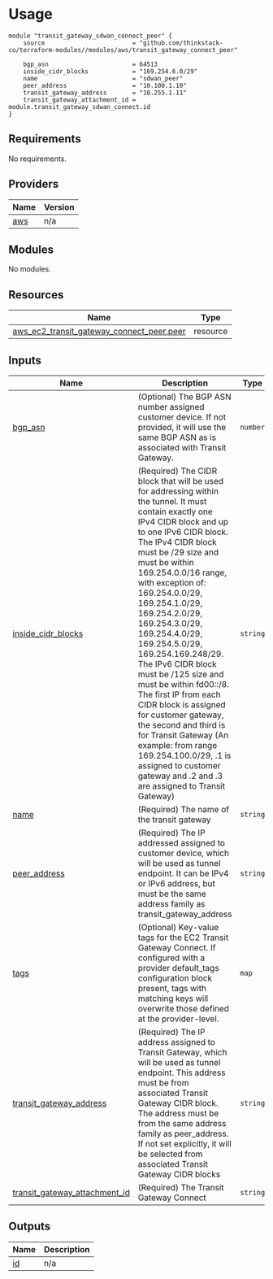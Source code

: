 # Usage
    module "transit_gateway_sdwan_connect_peer" {
        source                        = "github.com/thinkstack-co/terraform-modules//modules/aws/transit_gateway_connect_peer"

        bgp_asn                       = 64513
        inside_cidr_blocks            = "169.254.6.0/29"
        name                          = "sdwan_peer"
        peer_address                  = "10.100.1.10"
        transit_gateway_address       = "10.255.1.11"
        transit_gateway_attachment_id = module.transit_gateway_sdwan_connect.id
    }

<!-- BEGIN_TF_DOCS -->
## Requirements

No requirements.

## Providers

| Name | Version |
|------|---------|
| <a name="provider_aws"></a> [aws](#provider\_aws) | n/a |

## Modules

No modules.

## Resources

| Name | Type |
|------|------|
| [aws_ec2_transit_gateway_connect_peer.peer](https://registry.terraform.io/providers/hashicorp/aws/latest/docs/resources/ec2_transit_gateway_connect_peer) | resource |

## Inputs

| Name | Description | Type | Default | Required |
|------|-------------|------|---------|:--------:|
| <a name="input_bgp_asn"></a> [bgp\_asn](#input\_bgp\_asn) | (Optional) The BGP ASN number assigned customer device. If not provided, it will use the same BGP ASN as is associated with Transit Gateway. | `number` | `64512` | no |
| <a name="input_inside_cidr_blocks"></a> [inside\_cidr\_blocks](#input\_inside\_cidr\_blocks) | (Required) The CIDR block that will be used for addressing within the tunnel. It must contain exactly one IPv4 CIDR block and up to one IPv6 CIDR block. The IPv4 CIDR block must be /29 size and must be within 169.254.0.0/16 range, with exception of: 169.254.0.0/29, 169.254.1.0/29, 169.254.2.0/29, 169.254.3.0/29, 169.254.4.0/29, 169.254.5.0/29, 169.254.169.248/29. The IPv6 CIDR block must be /125 size and must be within fd00::/8. The first IP from each CIDR block is assigned for customer gateway, the second and third is for Transit Gateway (An example: from range 169.254.100.0/29, .1 is assigned to customer gateway and .2 and .3 are assigned to Transit Gateway) | `string` | n/a | yes |
| <a name="input_name"></a> [name](#input\_name) | (Required) The name of the transit gateway | `string` | n/a | yes |
| <a name="input_peer_address"></a> [peer\_address](#input\_peer\_address) | (Required) The IP addressed assigned to customer device, which will be used as tunnel endpoint. It can be IPv4 or IPv6 address, but must be the same address family as transit\_gateway\_address | `string` | n/a | yes |
| <a name="input_tags"></a> [tags](#input\_tags) | (Optional) Key-value tags for the EC2 Transit Gateway Connect. If configured with a provider default\_tags configuration block present, tags with matching keys will overwrite those defined at the provider-level. | `map` | <pre>{<br>  "environment": "prod",<br>  "project": "core_infrastructure",<br>  "terraform": "true"<br>}</pre> | no |
| <a name="input_transit_gateway_address"></a> [transit\_gateway\_address](#input\_transit\_gateway\_address) | (Required) The IP address assigned to Transit Gateway, which will be used as tunnel endpoint. This address must be from associated Transit Gateway CIDR block. The address must be from the same address family as peer\_address. If not set explicitly, it will be selected from associated Transit Gateway CIDR blocks | `string` | n/a | yes |
| <a name="input_transit_gateway_attachment_id"></a> [transit\_gateway\_attachment\_id](#input\_transit\_gateway\_attachment\_id) | (Required) The Transit Gateway Connect | `string` | n/a | yes |

## Outputs

| Name | Description |
|------|-------------|
| <a name="output_id"></a> [id](#output\_id) | n/a |
<!-- END_TF_DOCS -->